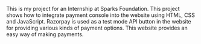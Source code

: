 This is my project for an Internship at Sparks Foundation. This project shows how to integrate payment console into the website using HTML, CSS and JavaScript. Razorpay is used as a test mode API button in the website for providing various kinds of payment options. This website provides an easy way of making payments.
